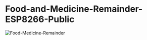 # Food-and-Medicine-Remainder-ESP8266-Public

![Food-Medicine-Remainder](https://github.com/koteshrv/Food-and-Medicine-Remainder-ESP8266-Public/blob/main/images/Food-Medicine-Remainder.jpg?raw=true)